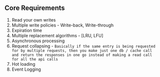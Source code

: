## Core Requirements

1. Read your own writes
2. Multiple write policies - Write-back, Write-through
3. Expiration time
4. Multiple replacement algorithms - [LRU, LFU]
5. Asynchronous processing
6. Request collapsing - `Basically if the same entry is being requested for by multiple requests, then you make just one db / cache call and return the responses in one go instead of making a read call for all the api calls`
7. Hot loading
8. Event Logging
